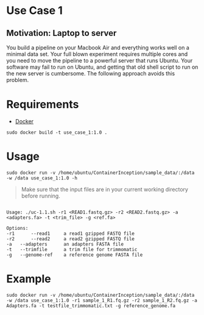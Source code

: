 # Use Case 1 

## Motivation: Laptop to server
You build a pipeline on your Macbook Air and everything works well on a minimal data set. Your full blown experiment requires multiple cores and you need to move the pipeline to a powerful server that runs Ubuntu. Your software may fail to run on Ubuntu, and getting that old shell script to run on the new server is cumbersome. The following approach avoids this problem. 

# Requirements
- [Docker](https://docs.docker.com/install/)
```
sudo docker build -t use_case_1:1.0 . 
```

# Usage
```
sudo docker run -v /home/ubuntu/ContainerInception/sample_data/:/data -w /data use_case_1:1.0 -h 
```
> Make sure that the input files are in your current working directory before running.
```

Usage: ./uc-1.1.sh -r1 <READ1.fastq.gz> -r2 <READ2.fastq.gz> -a <adapters.fa> -t <trim_file> -g <ref.fa> 

Options:
-r1 	 --read1 	 a read1 gzipped FASTQ file
-r2 	 --read2 	 a read2 gzipped FASTQ file
-a 	 --adapters 	 an adapters FASTA file
-t 	 --trimfile 	 a trim file for trimmomatic
-g 	 --genome-ref 	 a reference genome FASTA file
```

# Example
```
sudo docker run -v /home/ubuntu/ContainerInception/sample_data/:/data -w /data use_case_1:1.0 -r1 sample_1_R1.fq.gz -r2 sample_1_R2.fq.gz -a Adapters.fa -t testfile_trimmomatic.txt -g reference_genome.fa
```
